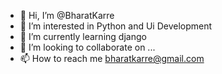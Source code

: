 - 👋 Hi, I’m @BharatKarre
- 👀 I’m interested in Python and Ui Development 
- 🌱 I’m currently learning django
- 💞️ I’m looking to collaborate on ...
- 📫 How to reach me bharatkarre@gmail.com

<!---
BharatKarre/BharatKarre is a ✨ special ✨ repository because its `README.md` (this file) appears on your GitHub profile.
You can click the Preview link to take a look at your changes.
--->
